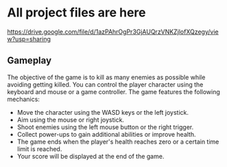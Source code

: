 # All project files are here 
https://drive.google.com/file/d/1azPAhrOgPr3GjAUQrzVNKZjlofXQzegy/view?usp=sharing
## Gameplay

The objective of the game is to kill as many enemies as possible while avoiding getting killed. You can control the player character using the keyboard and mouse or a game controller. The game features the following mechanics:

- Move the character using the WASD keys or the left joystick.
- Aim using the mouse or right joystick.
- Shoot enemies using the left mouse button or the right trigger.
- Collect power-ups to gain additional abilities or improve health.
- The game ends when the player's health reaches zero or a certain time limit is reached.
- Your score will be displayed at the end of the game.
